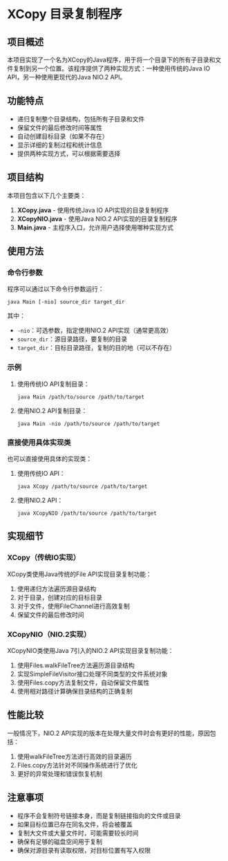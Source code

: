 # XCopy 目录复制程序

## 项目概述

本项目实现了一个名为XCopy的Java程序，用于将一个目录下的所有子目录和文件复制到另一个位置。该程序提供了两种实现方式：一种使用传统的Java IO API，另一种使用更现代的Java NIO.2 API。

## 功能特点

- 递归复制整个目录结构，包括所有子目录和文件
- 保留文件的最后修改时间等属性
- 自动创建目标目录（如果不存在）
- 显示详细的复制过程和统计信息
- 提供两种实现方式，可以根据需要选择

## 项目结构

本项目包含以下几个主要类：

1. **XCopy.java** - 使用传统Java IO API实现的目录复制程序
2. **XCopyNIO.java** - 使用Java NIO.2 API实现的目录复制程序
3. **Main.java** - 主程序入口，允许用户选择使用哪种实现方式

## 使用方法

### 命令行参数

程序可以通过以下命令行参数运行：

```
java Main [-nio] source_dir target_dir
```

其中：
- `-nio`：可选参数，指定使用NIO.2 API实现（通常更高效）
- `source_dir`：源目录路径，要复制的目录
- `target_dir`：目标目录路径，复制的目的地（可以不存在）

### 示例

1. 使用传统IO API复制目录：
   ```
   java Main /path/to/source /path/to/target
   ```

2. 使用NIO.2 API复制目录：
   ```
   java Main -nio /path/to/source /path/to/target
   ```

### 直接使用具体实现类

也可以直接使用具体的实现类：

1. 使用传统IO API：
   ```
   java XCopy /path/to/source /path/to/target
   ```

2. 使用NIO.2 API：
   ```
   java XCopyNIO /path/to/source /path/to/target
   ```

## 实现细节

### XCopy（传统IO实现）

XCopy类使用Java传统的File API实现目录复制功能：

1. 使用递归方法遍历源目录结构
2. 对于目录，创建对应的目标目录
3. 对于文件，使用FileChannel进行高效复制
4. 保留文件的最后修改时间

### XCopyNIO（NIO.2实现）

XCopyNIO类使用Java 7引入的NIO.2 API实现目录复制功能：

1. 使用Files.walkFileTree方法遍历源目录结构
2. 实现SimpleFileVisitor接口处理不同类型的文件系统对象
3. 使用Files.copy方法复制文件，自动保留文件属性
4. 使用相对路径计算确保目录结构的正确复制

## 性能比较

一般情况下，NIO.2 API实现的版本在处理大量文件时会有更好的性能，原因包括：

1. 使用walkFileTree方法进行高效的目录遍历
2. Files.copy方法针对不同操作系统进行了优化
3. 更好的异常处理和错误恢复机制

## 注意事项

- 程序不会复制符号链接本身，而是复制链接指向的文件或目录
- 如果目标位置已存在同名文件，将会被覆盖
- 复制大文件或大量文件时，可能需要较长时间
- 确保有足够的磁盘空间用于复制
- 确保对源目录有读取权限，对目标位置有写入权限 